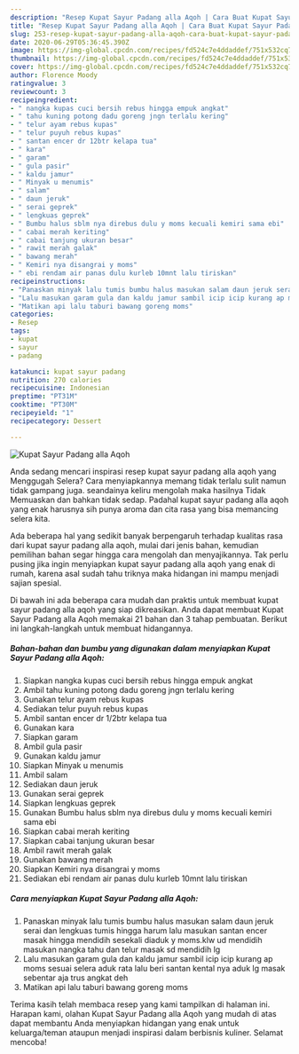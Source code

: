 ```yaml
---
description: "Resep Kupat Sayur Padang alla Aqoh | Cara Buat Kupat Sayur Padang alla Aqoh Yang Enak Dan Lezat"
title: "Resep Kupat Sayur Padang alla Aqoh | Cara Buat Kupat Sayur Padang alla Aqoh Yang Enak Dan Lezat"
slug: 253-resep-kupat-sayur-padang-alla-aqoh-cara-buat-kupat-sayur-padang-alla-aqoh-yang-enak-dan-lezat
date: 2020-06-29T05:36:45.390Z
image: https://img-global.cpcdn.com/recipes/fd524c7e4ddaddef/751x532cq70/kupat-sayur-padang-alla-aqoh-foto-resep-utama.jpg
thumbnail: https://img-global.cpcdn.com/recipes/fd524c7e4ddaddef/751x532cq70/kupat-sayur-padang-alla-aqoh-foto-resep-utama.jpg
cover: https://img-global.cpcdn.com/recipes/fd524c7e4ddaddef/751x532cq70/kupat-sayur-padang-alla-aqoh-foto-resep-utama.jpg
author: Florence Moody
ratingvalue: 3
reviewcount: 3
recipeingredient:
- " nangka kupas cuci bersih rebus hingga empuk angkat"
- " tahu kuning potong dadu goreng jngn terlalu kering"
- " telur ayam rebus kupas"
- " telur puyuh rebus kupas"
- " santan encer dr 12btr kelapa tua"
- " kara"
- " garam"
- " gula pasir"
- " kaldu jamur"
- " Minyak u menumis"
- " salam"
- " daun jeruk"
- " serai geprek"
- " lengkuas geprek"
- " Bumbu halus sblm nya direbus dulu y moms kecuali kemiri sama ebi"
- " cabai merah keriting"
- " cabai tanjung ukuran besar"
- " rawit merah galak"
- " bawang merah"
- " Kemiri nya disangrai y moms"
- " ebi rendam air panas dulu kurleb 10mnt lalu tiriskan"
recipeinstructions:
- "Panaskan minyak lalu tumis bumbu halus masukan salam daun jeruk serai dan lengkuas tumis hingga harum lalu masukan santan encer masak hingga mendidih sesekali diaduk y moms.klw ud mendidih masukan nangka tahu dan telur masak sd mendidih lg"
- "Lalu masukan garam gula dan kaldu jamur sambil icip icip kurang ap moms sesuai selera aduk rata lalu beri santan kental nya aduk lg masak sebentar aja trus angkat deh"
- "Matikan api lalu taburi bawang goreng moms"
categories:
- Resep
tags:
- kupat
- sayur
- padang

katakunci: kupat sayur padang 
nutrition: 270 calories
recipecuisine: Indonesian
preptime: "PT31M"
cooktime: "PT30M"
recipeyield: "1"
recipecategory: Dessert

---
```



![Kupat Sayur Padang alla Aqoh](https://img-global.cpcdn.com/recipes/fd524c7e4ddaddef/751x532cq70/kupat-sayur-padang-alla-aqoh-foto-resep-utama.jpg)

Anda sedang mencari inspirasi resep kupat sayur padang alla aqoh yang Menggugah Selera? Cara menyiapkannya memang tidak terlalu sulit namun tidak gampang juga. seandainya keliru mengolah maka hasilnya Tidak Memuaskan dan bahkan tidak sedap. Padahal kupat sayur padang alla aqoh yang enak harusnya sih punya aroma dan cita rasa yang bisa memancing selera kita.



Ada beberapa hal yang sedikit banyak berpengaruh terhadap kualitas rasa dari kupat sayur padang alla aqoh, mulai dari jenis bahan, kemudian pemilihan bahan segar hingga cara mengolah dan menyajikannya. Tak perlu pusing jika ingin menyiapkan kupat sayur padang alla aqoh yang enak di rumah, karena asal sudah tahu triknya maka hidangan ini mampu menjadi sajian spesial.


Di bawah ini ada beberapa cara mudah dan praktis untuk membuat kupat sayur padang alla aqoh yang siap dikreasikan. Anda dapat membuat Kupat Sayur Padang alla Aqoh memakai 21 bahan dan 3 tahap pembuatan. Berikut ini langkah-langkah untuk membuat hidangannya.

<!--inarticleads1-->

##### Bahan-bahan dan bumbu yang digunakan dalam menyiapkan Kupat Sayur Padang alla Aqoh:

1. Siapkan  nangka kupas cuci bersih rebus hingga empuk angkat
1. Ambil  tahu kuning potong dadu goreng jngn terlalu kering
1. Gunakan  telur ayam rebus kupas
1. Sediakan  telur puyuh rebus kupas
1. Ambil  santan encer dr 1/2btr kelapa tua
1. Gunakan  kara
1. Siapkan  garam
1. Ambil  gula pasir
1. Gunakan  kaldu jamur
1. Siapkan  Minyak u menumis
1. Ambil  salam
1. Sediakan  daun jeruk
1. Gunakan  serai geprek
1. Siapkan  lengkuas geprek
1. Gunakan  Bumbu halus sblm nya direbus dulu y moms kecuali kemiri sama ebi
1. Siapkan  cabai merah keriting
1. Siapkan  cabai tanjung ukuran besar
1. Ambil  rawit merah galak
1. Gunakan  bawang merah
1. Siapkan  Kemiri nya disangrai y moms
1. Sediakan  ebi rendam air panas dulu kurleb 10mnt lalu tiriskan




<!--inarticleads2-->

##### Cara menyiapkan Kupat Sayur Padang alla Aqoh:

1. Panaskan minyak lalu tumis bumbu halus masukan salam daun jeruk serai dan lengkuas tumis hingga harum lalu masukan santan encer masak hingga mendidih sesekali diaduk y moms.klw ud mendidih masukan nangka tahu dan telur masak sd mendidih lg
1. Lalu masukan garam gula dan kaldu jamur sambil icip icip kurang ap moms sesuai selera aduk rata lalu beri santan kental nya aduk lg masak sebentar aja trus angkat deh
1. Matikan api lalu taburi bawang goreng moms




Terima kasih telah membaca resep yang kami tampilkan di halaman ini. Harapan kami, olahan Kupat Sayur Padang alla Aqoh yang mudah di atas dapat membantu Anda menyiapkan hidangan yang enak untuk keluarga/teman ataupun menjadi inspirasi dalam berbisnis kuliner. Selamat mencoba!
